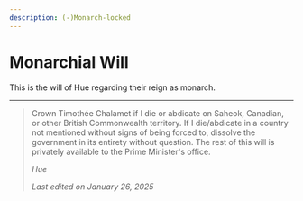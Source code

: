 ```yaml
---
description: (-)Monarch-locked
---
```


# Monarchial Will

This is the will of Hue regarding their reign as monarch.

***

> Crown Timothée Chalamet if I die or abdicate on Saheok, Canadian, or other British Commonwealth territory. If I die/abdicate in a country not mentioned without signs of being forced to, dissolve the government in its entirety without question. The rest of this will is privately available to the Prime Minister's office.
>
> _Hue_
>
> _Last edited on January 26, 2025_
